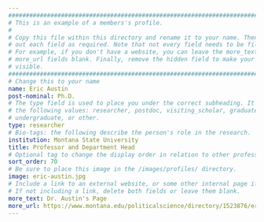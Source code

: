```yaml
---
################################################################################
# This is an example of a members's profile.                                   #
#                                                                              #
# Copy this file within this directory and rename it to your name. Then fill   #
# out each field as required. Note that not every field needs to be filled out.#
# For example, if you don't have a website, you can leave the more_text and    #
# more_url fields blank. Finally, remove the hidden field to make your profile #
# visible.                                                                     #
################################################################################
# Change this to your name
name: Eric Austin
post-nominal: Ph.D.
# The type field is used to place you under the correct subheading. It may be of
# the following values: researcher, postdoc, visiting_scholar, graduate,
# undergraduate, or other.
type: researcher
# Bio-tags: the following describe the person's role in the research.
institution: Montana State University
title: Professor and Department Head
# Optional tag to change the display order in relation to other professors
sort_order: 70
# Be sure to place this image in the /images/profiles/ directory.
image: eric-austin.jpg
# Include a link to an external website, or some other internal page if desired.
# If not including a link, delete both fields or leave them blank.
more_text: Dr. Austin's Page
more_url: https://www.montana.edu/politicalscience/directory/1523876/eric-austin
---
```


